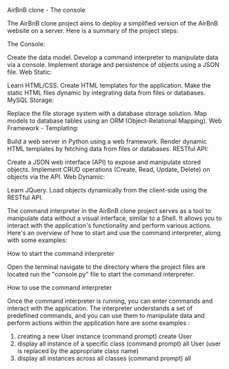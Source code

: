 AirBnB clone - The console

The AirBnB clone project aims to deploy a simplified version of the AirBnB website on a server. Here is a summary of the project steps:

The Console:

Create the data model. Develop a command interpreter to manipulate data via a console. Implement storage and persistence of objects using a JSON file. Web Static:

Learn HTML/CSS. Create HTML templates for the application. Make the static HTML files dynamic by integrating data from files or databases. MySQL Storage:

Replace the file storage system with a database storage solution. Map models to database tables using an ORM (Object-Relational Mapping). Web Framework - Templating:

Build a web server in Python using a web framework. Render dynamic HTML templates by fetching data from files or databases. RESTful API:

Create a JSON web interface (API) to expose and manipulate stored objects. Implement CRUD operations (Create, Read, Update, Delete) on objects via the API. Web Dynamic:

Learn JQuery. Load objects dynamically from the client-side using the RESTful API.

The command interpreter in the AirBnB clone project serves as a tool to manipulate data without a visual interface, similar to a Shell. It allows you to interact with the application's functionality and perform various actions. Here's an overview of how to start and use the command interpreter, along with some examples:

How to start the command interpreter

Open the terminal navigate to the directory where the project files are located run the "console.py" file to start the command interpreter.

How to use the command interpreter

Once the command interpreter is running, you can enter commands and interact with the application. The interpreter understands a set of predefined commands, and you can use them to manipulate data and perform actions within the application here are some examples :

1. creating a new User instance (command prompt) create User
2. display all instance of a specific class (command prompt) all User (user is replaced by the appropriate class name)
3. display all instances across all classes (command prompt) all
